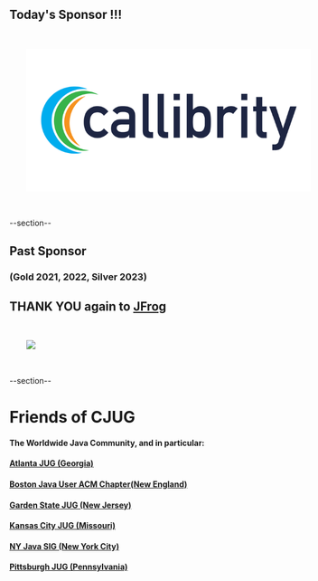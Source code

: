 ## Today's Sponsor !!!
<img src="images/callibrity.png" style="border:none; box-shadow:none; margin: 30px; background:white;"/>

--section--
## Past Sponsor 
### (Gold 2021, 2022, Silver 2023)
## THANK YOU again to [JFrog](https://www.jfrog.com) 
<img src="images/jfrog.png" style="border:none; box-shadow:none; margin: 30px; background:white;"/>

--section--
# Friends of CJUG
#### The Worldwide Java Community, and in particular:
####  [Atlanta JUG (Georgia)](https://ajug.org)
####  [Boston Java User ACM Chapter(New England)](https://nejug.org)
####  [Garden State JUG (New Jersey)](https://gsjug.org)
####  [Kansas City JUG (Missouri)](https://meetup.com/KansasCityJUG)
####  [NY Java SIG (New York City)](https://javasig.com)
####  [Pittsburgh JUG (Pennsylvania)](https://meetup.com/The-Pittsburgh-Java-Meetup-Group)
